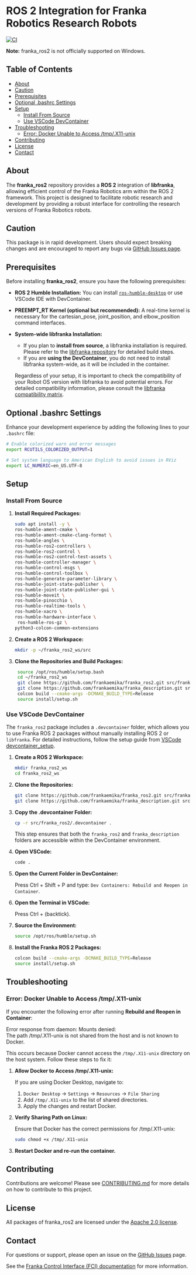 # ROS 2 Integration for Franka Robotics Research Robots

[![CI](https://github.com/frankaemika/franka_ros2/actions/workflows/ci.yml/badge.svg)](https://github.com/frankaemika/franka_ros2/actions/workflows/ci.yml)

**Note:** franka_ros2 is not officially supported on Windows.



## Table of Contents
- [About](#about)
- [Caution](#caution)
- [Prerequisites](#prerequisites)
- [Optional .bashrc Settings](#optional-bashrc-settings)
- [Setup](#setup)
  - [Install From Source](#install-from-source)
  - [Use VSCode DevContainer](#use-vscode-devcontainer)
- [Troubleshooting](#troubleshooting)
  - [Error: Docker Unable to Access /tmp/.X11-unix](#error-docker-unable-to-access-tmpx11-unix)
- [Contributing](#contributing)
- [License](#license)
- [Contact](#contact)

## About
The **franka_ros2** repository provides a **ROS 2** integration of **libfranka**, allowing efficient control of the Franka Robotics arm within the ROS 2 framework. This project is designed to facilitate robotic research and development by providing a robust interface for controlling the research versions of Franka Robotics robots.

## Caution
This package is in rapid development. Users should expect breaking changes and are encouraged to report any bugs via [GitHub Issues page](https://github.com/frankaemika/franka_ros2/issues).

## Prerequisites
Before installing **franka_ros2**, ensure you have the following prerequisites:
- **ROS 2 Humble Installation:** You can install [`ros-humble-desktop`](https://docs.ros.org/en/humble/Installation/Ubuntu-Install-Debs.html)  or use VSCode IDE with DevContainer. 
- **PREEMPT_RT Kernel (optional but recommended):** A real-time kernel is necessary for the cartesian_pose, joint_position, and elbow_position command interfaces.
- **System-wide libfranka Installation:** 
    - If you plan to **install from source**, a libfranka installation is required. Please refer to the [libfranka repository](https://github.com/frankaemika/libfranka) for detailed build steps.
    - If you are **using the DevContainer**, you do not need to install libfranka system-wide, as it will be included in the container.

    Regardless of your setup, it is important to check the compatibility of your Robot OS version with libfranka to avoid potential errors. For detailed compatibility information, please consult the [libfranka compatibility matrix](https://frankaemika.github.io/docs/compatibility.htmlk-to-matrix).

## Optional .bashrc Settings
Enhance your development experience by adding the following lines to your `.bashrc` file:

```bash
# Enable colorized warn and error messages
export RCUTILS_COLORIZED_OUTPUT=1

# Set system language to American English to avoid issues in RViz
export LC_NUMERIC=en_US.UTF-8  
```

## Setup

### Install From Source

1. **Install Required Packages:**
   ```bash
   sudo apt install -y \
   ros-humble-ament-cmake \
   ros-humble-ament-cmake-clang-format \
   ros-humble-angles \
   ros-humble-ros2-controllers \
   ros-humble-ros2-control \
   ros-humble-ros2-control-test-assets \
   ros-humble-controller-manager \
   ros-humble-control-msgs \
   ros-humble-control-toolbox \
   ros-humble-generate-parameter-library \
   ros-humble-joint-state-publisher \
   ros-humble-joint-state-publisher-gui \
   ros-humble-moveit \
   ros-humble-pinocchio \
   ros-humble-realtime-tools \
   ros-humble-xacro \
   ros-humble-hardware-interface \
    ros-humble-ros-gz \
   python3-colcon-common-extensions
   ```


2. **Create a ROS 2 Workspace:**
   ```bash
   mkdir -p ~/franka_ros2_ws/src
   ```
3. **Clone the Repositories and Build Packages:**
   ```bash
    source /opt/ros/humble/setup.bash
    cd ~/franka_ros2_ws 
    git clone https://github.com/frankaemika/franka_ros2.git src/franka_ros2 
    git clone https://github.com/frankaemika/franka_description.git src/franka_description 
    colcon build --cmake-args -DCMAKE_BUILD_TYPE=Release 
    source install/setup.sh
    ``` 

### Use VSCode DevContainer


The `franka_ros2` package includes a `.devcontainer` folder, which allows you to use Franka ROS 2 packages without manually installing ROS 2 or `libfranka`. For detailed instructions, follow the setup guide from [VSCode devcontainer_setup](https://code.visualstudio.com/docs/devcontainers/tutorial).

1. **Create a ROS 2 Workspace:**
   ```bash
   mkdir franka_ros2_ws
   cd franka_ros2_ws
   ```

2. **Clone the Repositories:**
    ```bash
    git clone https://github.com/frankaemika/franka_ros2.git src/franka_ros2 
    git clone https://github.com/frankaemika/franka_description.git src/franka_description
    ```

3. **Copy the .devcontainer Folder:**
    ```bash
    cp -r src/franka_ros2/.devcontainer .
    ```
    This step ensures that both the `franka_ros2` and `franka_description` folders are accessible within the DevContainer environment.

4. **Open VSCode:**
    ```bash
    code . 
    ```
5. **Open the Current Folder in DevContainer:**
    
    Press Ctrl + Shift + P and type: `Dev Containers: Rebuild and Reopen in Container`.


6. **Open the Terminal in VSCode:**
    
    Press Ctrl + (backtick). 

7. **Source the Environment:**
    ```bash
    source /opt/ros/humble/setup.sh  
    ```
8. **Install the Franka ROS 2 Packages:**
    ```bash
    colcon build --cmake-args -DCMAKE_BUILD_TYPE=Release 
    source install/setup.sh 
    ```
## Troubleshooting
### Error: Docker Unable to Access /tmp/.X11-unix

If you encounter the following error after running **Rebuild and Reopen in Container**: 

Error response from daemon: Mounts denied:  
The path /tmp/.X11-unix is not shared from the host and is not known to Docker. 
 

This occurs because Docker cannot access the `/tmp/.X11-unix` directory on the host system. Follow these steps to fix it: 

1. **Allow Docker to Access /tmp/.X11-unix:**

    If you are using Docker Desktop, navigate to:

    1. `Docker Desktop` -> `Settings` -> `Resources` -> `File Sharing`
    2. Add `/tmp/.X11-unix` to the list of shared directories.
    3. Apply the changes and restart Docker.
 
2. **Verify Sharing Path on Linux:**

    Ensure that Docker has the correct permissions for /tmp/.X11-unix:  
    ```bash
    sudo chmod +x /tmp/.X11-unix 
    ```
 

3. **Restart Docker and re-run the container.**


## Contributing

Contributions are welcome! Please see [CONTRIBUTING.md]() for more details on how to contribute to this project. 


## License 

All packages of franka_ros2 are licensed under the [Apache 2.0 license](https://www.apache.org/licenses/LICENSE-2.0.html). 
 

## Contact 

For questions or support, please open an issue on the [GitHub Issues](https://github.com/frankaemika/franka_ros2/issues) page. 

See the [Franka Control Interface (FCI) documentation](https://frankaemika.github.io/docs) for more information.
